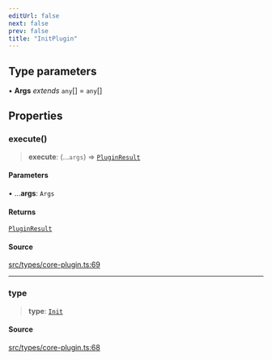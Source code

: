 ```yaml
---
editUrl: false
next: false
prev: false
title: "InitPlugin"
---
```


## Type parameters

• **Args** *extends* `any`[] = `any`[]

## Properties

### execute()

> **execute**: (...`args`) => [`PluginResult`](/v3/api/type-aliases/pluginresult/)

#### Parameters

• ...**args**: `Args`

#### Returns

[`PluginResult`](/v3/api/type-aliases/pluginresult/)

#### Source

[src/types/core-plugin.ts:69](https://github.com/sern-handler/handler/blob/91b3768e376cfe22ec37d8ab44f4e4a4dfe8a1e8/src/types/core-plugin.ts#L69)

***

### type

> **type**: [`Init`](/v3/api/enumerations/plugintype/#init)

#### Source

[src/types/core-plugin.ts:68](https://github.com/sern-handler/handler/blob/91b3768e376cfe22ec37d8ab44f4e4a4dfe8a1e8/src/types/core-plugin.ts#L68)
